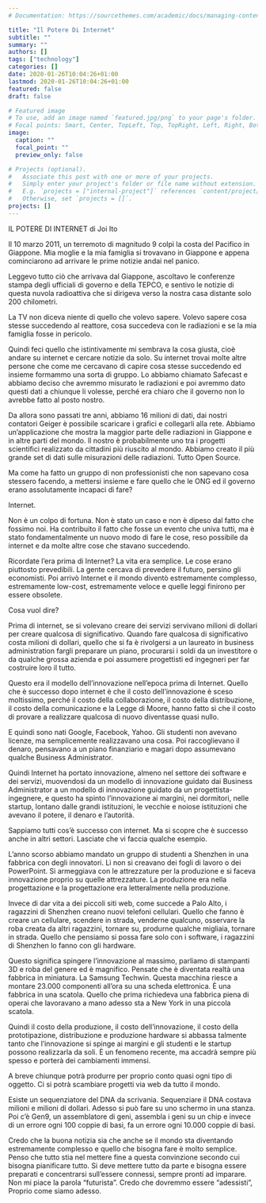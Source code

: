 ```yaml
---
# Documentation: https://sourcethemes.com/academic/docs/managing-content/

title: "Il Potere Di Internet"
subtitle: ""
summary: ""
authors: []
tags: ["technology"]
categories: []
date: 2020-01-26T10:04:26+01:00
lastmod: 2020-01-26T10:04:26+01:00
featured: false
draft: false

# Featured image
# To use, add an image named `featured.jpg/png` to your page's folder.
# Focal points: Smart, Center, TopLeft, Top, TopRight, Left, Right, BottomLeft, Bottom, BottomRight.
image:
  caption: ""
  focal_point: ""
  preview_only: false

# Projects (optional).
#   Associate this post with one or more of your projects.
#   Simply enter your project's folder or file name without extension.
#   E.g. `projects = ["internal-project"]` references `content/project/deep-learning/index.md`.
#   Otherwise, set `projects = []`.
projects: []
---
```


IL POTERE DI INTERNET
di Joi Ito

Il 10 marzo 2011, un terremoto di magnitudo 9 colpì la costa del Pacifico in Giappone. Mia moglie e la mia famiglia si trovavano in Giappone e appena cominciarono ad arrivare le prime notizie andai nel panico.

Leggevo tutto ciò che arrivava dal Giappone, ascoltavo le conferenze stampa degli ufficiali di governo e della TEPCO, e sentivo le notizie di questa nuvola radioattiva che si dirigeva verso la nostra casa distante solo 200 chilometri.

La TV non diceva niente di quello che volevo sapere. Volevo sapere cosa stesse succedendo al reattore, cosa succedeva con le radiazioni e se la mia famiglia fosse in pericolo.

Quindi feci quello che istintivamente mi sembrava la cosa giusta, cioè andare su internet e cercare notizie da solo. Su internet trovai molte altre persone che come me cercavano di capire cosa stesse succedendo ed insieme formammo una sorta di gruppo. Lo abbiamo chiamato Safecast e abbiamo deciso che avremmo misurato le radiazioni e poi avremmo dato questi dati a chiunque li volesse, perché era chiaro che il governo non lo avrebbe fatto al posto nostro.

Da allora sono passati tre anni, abbiamo 16 milioni di dati, dai nostri contatori Geiger è possibile scaricare i grafici e collegarli alla rete. Abbiamo un’applicazione che mostra la maggior parte delle radiazioni in Giappone e in altre parti del mondo. Il nostro è probabilmente uno tra i progetti scientifici realizzato da cittadini più riuscito al mondo. Abbiamo creato il più grande set di dati sulle misurazioni delle radiazioni. Tutto Open Source.

Ma come ha fatto un gruppo di non professionisti che non sapevano cosa stessero facendo, a mettersi insieme e fare quello che le ONG ed il governo erano assolutamente incapaci di fare?

Internet.

Non è un colpo di fortuna. Non è stato un caso e non è dipeso dal fatto che fossimo noi. Ha contribuito il fatto che fosse un evento che univa tutti, ma è stato fondamentalmente un nuovo modo di fare le cose, reso possibile da internet e da molte altre cose che stavano succedendo.

Ricordate l’era prima di Internet? La vita era semplice. Le cose erano piuttosto prevedibili. La gente cercava di prevedere il futuro, persino gli economisti. Poi arrivò Internet e il mondo diventò estremamente complesso, estremamente low-cost, estremamente veloce e quelle leggi finirono per essere obsolete.

Cosa vuol dire?

Prima di internet, se si volevano creare dei servizi servivano milioni di dollari per creare qualcosa di significativo. Quando fare qualcosa di significativo costa milioni di dollari, quello che si fa è rivolgersi a un laureato in business administration fargli preparare un piano, procurarsi i soldi da un investitore o da qualche grossa azienda e poi assumere progettisti ed ingegneri per far costruire loro il tutto.

Questo era il modello dell’innovazione nell’epoca prima di Internet. Quello che è successo dopo internet è che il costo dell’innovazione è sceso moltissimo, perché il costo della collaborazione, il costo della distribuzione, il costo della comunicazione e la Legge di Moore, hanno fatto sì che il costo di provare a realizzare qualcosa di nuovo diventasse quasi nullo.

E quindi sono nati Google, Facebook, Yahoo. Gli studenti non avevano licenze, ma semplicemente realizzavano una cosa. Poi raccoglievano il denaro, pensavano a un piano finanziario e magari dopo assumevano qualche Business Administrator.

Quindi Internet ha portato innovazione, almeno nel settore dei software e dei servizi, muovendosi da un modello di innovazione guidato dai Business Administrator a un modello di innovazione guidato da un progettista-ingegnere, e questo ha spinto l’innovazione ai margini, nei dormitori, nelle startup, lontano dalle grandi istituzioni, le vecchie e noiose istituzioni che avevano il potere, il denaro e l’autorità.

Sappiamo tutti cos’è successo con internet. Ma si scopre che è successo anche in altri settori. Lasciate che vi faccia qualche esempio.

L’anno scorso abbiamo mandato un gruppo di studenti a Shenzhen in una fabbrica con degli innovatori. Lì non si creavano dei fogli di lavoro o dei PowerPoint. Si armeggiava con le attrezzature per la produzione e si faceva innovazione proprio su quelle attrezzature. La produzione era nella progettazione e la progettazione era letteralmente nella produzione.

Invece di dar vita a dei piccoli siti web, come succede a Palo Alto, i ragazzini di Shenzhen creano nuovi telefoni cellulari. Quello che fanno è creare un cellulare, scendere in strada, venderne qualcuno, osservare la roba creata da altri ragazzini, tornare su, produrne qualche migliaia, tornare in strada. Quello che pensiamo si possa fare solo con i software, i ragazzini di Shenzhen lo fanno con gli hardware.

Questo significa spingere l’innovazione al massimo, parliamo di stampanti 3D e roba del genere ed è magnifico. Pensate che è diventata realtà una fabbrica in miniatura. La Samsung Techwin. Questa macchina riesce a montare 23.000 componenti all’ora su una scheda elettronica. È una fabbrica in una scatola. Quello che prima richiedeva una fabbrica piena di operai che lavoravano a mano adesso sta a New York in una piccola scatola.

Quindi il costo della produzione, il costo dell’innovazione, il costo della prototipazione, distribuzione e produzione hardware si abbassa talmente tanto che l’innovazione si spinge ai margini e gli studenti e le startup possono realizzarla da soli. È un fenomeno recente, ma accadrà sempre più spesso e porterà dei cambiamenti immensi.

A breve chiunque potrà produrre per proprio conto quasi ogni tipo di oggetto. Ci si potrà scambiare progetti via web da tutto il mondo.

Esiste un sequenziatore del DNA da scrivania. Sequenziare il DNA costava milioni e milioni di dollari. Adesso si può fare su uno schermo in una stanza. Poi c’è Gen9, un assemblatore di geni, assembla i geni su un chip e invece di un errore ogni 100 coppie di basi, fa un errore ogni 10.000 coppie di basi.

Credo che la buona notizia sia che anche se il mondo sta diventando estremamente complesso e quello che bisogna fare è molto semplice. Penso che tutto stia nel mettere fine a questa convinzione secondo cui bisogna pianificare tutto. Si deve mettere tutto da parte e bisogna essere preparati e concentrarsi sull’essere connessi, sempre pronti ad imparare. Non mi piace la parola “futurista”. Credo che dovremmo essere “adessisti”, Proprio come siamo adesso.
